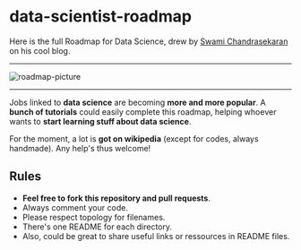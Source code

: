 # data-scientist-roadmap

Here is the full Roadmap for Data Science, drew by [Swami Chandrasekaran](http://nirvacana.com/thoughts/becoming-a-data-scientist/) on his cool blog.

****

![roadmap-picture](http://nirvacana.com/thoughts/wp-content/uploads/2013/07/RoadToDataScientist1.png)

****

Jobs linked to __data science__ are becoming __more and more popular__. A __bunch of tutorials__ could easily complete this roadmap, helping whoever wants to __start learning stuff about data science__.

For the moment, a lot is __got on wikipedia__ (except for codes, always handmade). Any help's thus welcome!

## Rules

* __Feel free to fork this repository and pull requests__.
* Always comment your code.
* Please respect topology for filenames.
* There's one README for each directory.
* Also, could be great to share useful links or ressources in README files.
